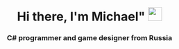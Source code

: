 <h1 align="center">Hi there, I'm Michael"</a> 
<img src="https://github.com/blackcater/blackcater/raw/main/images/Hi.gif" height="32"/></h1>
<h3 align="center">C# programmer and game designer from Russia</h3>
